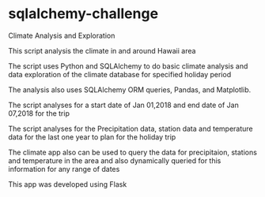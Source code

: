 # sqlalchemy-challenge
Climate Analysis and Exploration 

This script analysis the climate  in and around Hawaii area

The script uses Python and SQLAlchemy to do basic climate analysis and data exploration of the climate database for specified holiday period

The analysis also uses SQLAlchemy ORM queries, Pandas, and Matplotlib.

The script analyses for a start date of Jan 01,2018 and end date of Jan 07,2018 for the trip

The script analyses for the Precipitation data, station data and temperature data for the last one year to plan for the holiday trip 

The climate app also can be used to query the data for precipitaion, stations and temperature in the area and also dynamically queried for this information for any range of dates

This app was developed using Flask  
